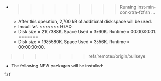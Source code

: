 * >>>>>>>>> Running inst-min-con-xtra-fzf.sh ...
  * After this operation, 2,700 kB of additional disk space will be used.
  * Install fzf.
<<<<<<< HEAD
  * Disk size = 2107388K. Space Used = 3560K. Runtime = 00:00:00:01.
=======
  * Disk size = 1985580K. Space Used = 3556K. Runtime = 00:00:00:00.
>>>>>>> refs/remotes/origin/bullseye
  * The following NEW packages will be installed:
  ```bash
fzf
  ```
